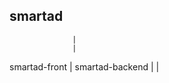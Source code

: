 smartad
-------------

                  |
                  |            
smartad-front     |         smartad-backend
                  |
                  |


